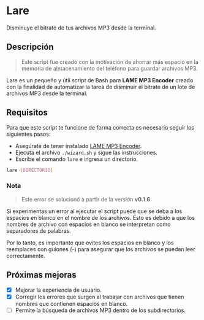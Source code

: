 # Lare

Disminuye el bitrate de tus archivos MP3 desde la terminal.

## Descripción

> Este script fue creado con la motivación de ahorrar más espacio en la memoria de
> almacenamiento del teléfono para guardar archivos MP3.

Lare es un pequeño y útil script de Bash para __LAME MP3 Encoder__ creado con la
finalidad de automatizar la tarea de disminuir el bitrate de un lote de archivos
MP3 desde la terminal.

## Requisitos

Para que este script te funcione de forma correcta es necesario seguir los siguientes
pasos:

* Asegúrate de tener instalado [LAME MP3 Encoder](https://lame.sourceforge.io/).
* Ejecuta el archivo `./wizard.sh` y sigue las instrucciones.
* Escribe el comando ```lare``` e ingresa un directorio.
```bash
lare [DIRECTORIO]
```

### Nota

> Este error se solucionó a partir de la versión **v0.1.6**

Si experimentas un error al ejecutar el script puede que se deba a los espacios
en blanco en el nombre de los archivos. Esto es debido a que los nombres de
archivo con espacios en blanco se interpretan como separadores de palabras.

Por lo tanto, es importante que evites los espacios en blanco y los reemplaces
con guiones (-) para asegurar que los archivos se puedan leer correctamente.

## Próximas mejoras

- [x] Mejorar la experiencia de usuario.
- [x] Corregir los errores que surgen al trabajar con archivos que tienen nombres
que contienen espacios en blanco.
- [ ] Permite la búsqueda de archivos MP3 dentro de los subdirectorios.
